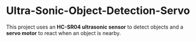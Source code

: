 # Ultra-Sonic-Object-Detection-Servo
This project uses an **HC-SR04 ultrasonic sensor** to detect objects and a **servo motor** to react when an object is nearby.
